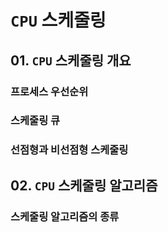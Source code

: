 # `CPU` 스케줄링

## 01. `CPU` 스케줄링 개요

### 프로세스 우선순위

### 스케줄링 큐

### 선점형과 비선점형 스케줄링

## 02. `CPU` 스케줄링 알고리즘

### 스케줄링 알고리즘의 종류

